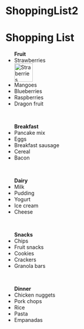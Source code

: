 # ShoppingList2
<!DOCTYPE html> 
<html>
<body>
<h1>Shopping List</h1>
<ul><strong>Fruit</strong>
<li>Strawberries</li> 
  <a https://www.health.com/strawberries-benefits-7566271><img src=straberries.png.png alt="Straberries" width="50"></a> 
<li>Mangoes</li>
<li>Blueberries</li>
<li>Raspberries</li>
<li>Dragon fruit</li> </body> </ul>
<br>
<ul><strong>Breakfast</strong>
<li>Pancake mix</li>
<li>Eggs</li>
<li>Breakfast sausage</li>
<li>Cereal</li>
<li>Bacon</li> </ul>
<br>
<ul><strong>Dairy</strong>
<li>Milk</li>
<li>Pudding</li>
<li>Yogurt</li>
<li>Ice cream</li>
<li>Cheese</li> </ul>
<br>
<ul><strong>Snacks</strong>
<li>Chips</li>
<li>Fruit snacks</li>
<li>Cookies</li>
<li>Crackers</li>
<li>Granola bars</li> </ul>
<br>
<ul><strong>Dinner</strong>
<li>Chicken nuggets</li>
<li>Pork chops</li>
<li>Rice</li>
<li>Pasta</li>
<li>Empanadas</li> </ul>
